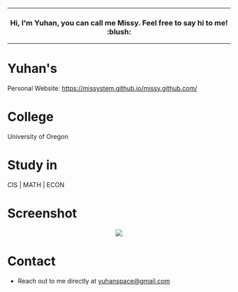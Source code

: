 ***

<h3 align="center"> Hi, I'm Yuhan, you can call me Missy. Feel free to say hi to me! :blush:</h3>

***

# Yuhan's 

Personal Website: <https://missystem.github.io/missy.github.com/>

# College

University of Oregon

# Study in

CIS | MATH | ECON


# Screenshot

<p align="center">
  <img src="https://github.com/missystem/missy.github.com/blob/master/screenshot.png" />
</p>

# Contact

- Reach out to me directly at <yuhanspace@gmail.com>



